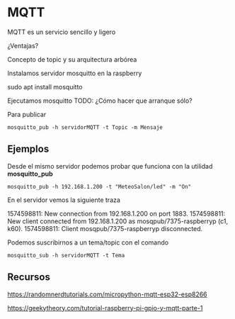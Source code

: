 # MQTT

MQTT es un servicio sencillo y ligero

¿Ventajas?

Concepto de topic y su arquitectura arbórea

Instalamos servidor mosquitto en la raspberry

sudo apt install mosquitto

Ejecutamos mosquitto 
TODO: ¿Cómo hacer que arranque sólo?

Para publicar

    mosquitto_pub -h servidorMQTT -t Topic -m Mensaje

## Ejemplos

Desde el mismo servidor podemos probar que funciona con la utilidad **mosquitto_pub**

    mosquitto_pub -h 192.168.1.200 -t "MeteoSalon/led" -m "On"

En el servidor vemos la siguiente traza

1574598811: New connection from 192.168.1.200 on port 1883.
1574598811: New client connected from 192.168.1.200 as mosqpub/7375-raspberryp (c1, k60).
1574598811: Client mosqpub/7375-raspberryp disconnected.

Podemos suscribirnos a un tema/topic con el comando 

    mosquitto_sub -h servidorMQTT -t Tema 

## Recursos

https://randomnerdtutorials.com/micropython-mqtt-esp32-esp8266

https://geekytheory.com/tutorial-raspberry-pi-gpio-y-mqtt-parte-1
